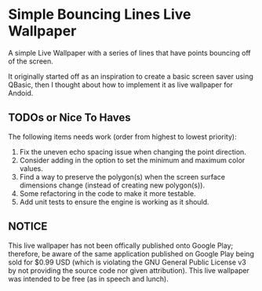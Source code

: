 Simple Bouncing Lines Live Wallpaper
====================================

A simple Live Wallpaper with a series of lines that have points bouncing off of the screen.

It originally started off as an inspiration to create a basic screen saver using QBasic, then I thought about how to implement it as live wallpaper for Andoid.

TODOs or Nice To Haves
----------------------
The following items needs work (order from highest to lowest priority):

1. Fix the uneven echo spacing issue when changing the point direction.
2. Consider adding in the option to set the minimum and maximum color values.
3. Find a way to preserve the polygon(s) when the screen surface dimensions change (instead of creating new polygon(s)).
4. Some refactoring in the code to make it more testable.
5. Add unit tests to ensure the engine is working as it should.

NOTICE
------
This live wallpaper has not been offically published onto Google Play; therefore, be aware of the same application published on Google Play being sold for $0.99 USD (which is violating the GNU General Public License v3 by not providing the source code nor given attribution).  This live wallpaper was intended to be free (as in speech and lunch).
